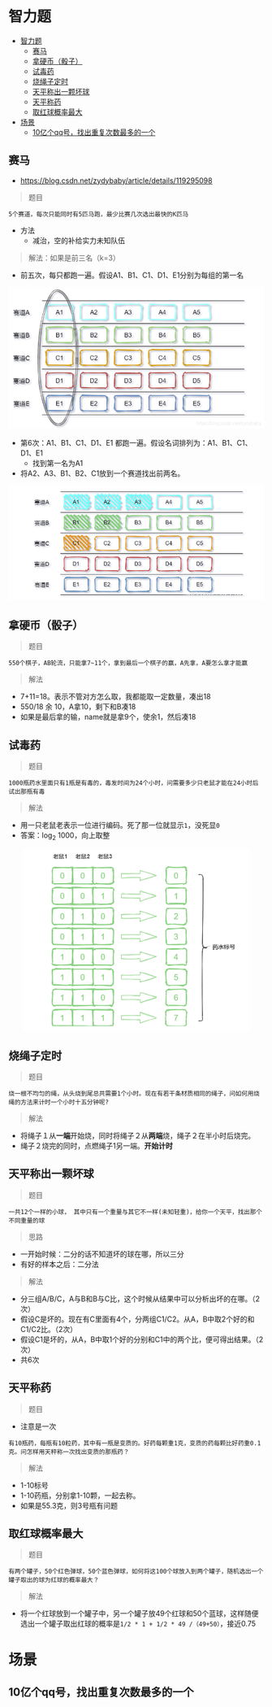 # 智力题
- [智力题](#智力题)
  - [赛马](#赛马)
  - [拿硬币（骰子）](#拿硬币骰子)
  - [试毒药](#试毒药)
  - [烧绳子定时](#烧绳子定时)
  - [天平称出一颗坏球](#天平称出一颗坏球)
  - [天平称药](#天平称药)
  - [取红球概率最大](#取红球概率最大)
- [场景](#场景)
  - [10亿个qq号，找出重复次数最多的一个](#10亿个qq号找出重复次数最多的一个)
## 赛马
- https://blog.csdn.net/zydybaby/article/details/119295098
> 题目
```
5个赛道，每次只能同时有5匹马跑，最少比赛几次选出最快的K匹马
```
- 方法
  - 减治，空的补给实力未知队伍


> 解法：如果是前三名（k=3）
- 前五次，每只都跑一遍。假设A1、B1、C1、D1、E1分别为每组的第一名
<div style="zoom: 80%" align="center"><img src="./pic/5-1.png"></div>

- 第6次：A1、B1、C1、D1、E1 都跑一遍。假设名词排列为：A1、B1、C1、D1、E1
  - 找到第一名为A1
- 将A2、A3、B1、B2、C1放到一个赛道找出前两名。
<div style="zoom: 80%" align="center"><img src="./pic/5-2.png"></div>


## 拿硬币（骰子）
> 题目  

```
550个棋子，AB轮流，只能拿7~11个，拿到最后一个棋子的赢，A先拿，A要怎么拿才能赢
```
> 解法
- 7+11=18。表示不管对方怎么取，我都能取一定数量，凑出18
- 550/18 余 10，A拿10，剩下和B凑18
- 如果是最后拿的输，name就是拿9个，使余1，然后凑18

## 试毒药
> 题目
```
1000瓶药水里面只有1瓶是有毒的，毒发时间为24个小时，问需要多少只老鼠才能在24小时后试出那瓶有毒
```

> 解法
- 用一只老鼠老表示一位进行编码。死了那一位就显示`1`，没死显`0`
- 答案：log$_2$ 1000，向上取整

<div style="zoom: 80%" align="center"><img src="./pic/5-3.png"></div>

## 烧绳子定时
> 题目
```
烧一根不均匀的绳，从头烧到尾总共需要1个小时。现在有若干条材质相同的绳子，问如何用烧绳的方法来计时一个小时十五分钟呢?
```

> 解法

- 将绳子１从**一端**开始烧，同时将绳子２从**两端**烧，绳子２在半小时后烧完。
- 绳子２烧完的同时，点燃绳子1另一端。**开始计时**


## 天平称出一颗坏球
> 题目
```
一共12个一样的小球， 其中只有一个重量与其它不一样(未知轻重)，给你一个天平，找出那个不同重量的球
```
> 思路
- 一开始时候：二分的话不知道坏的球在哪，所以三分
- 有好的样本之后：二分法

> 解法
- 分三组A/B/C，A与B和B与C比，这个时候从结果中可以分析出坏的在哪。（2次）
- 假设C是坏的。现在有C里面有4个，分两组C1/C2。从A，B中取2个好的和C1/C2比。（2次）
- 假设C1是坏的，从A，B中取1个好的分别和C1中的两个比，便可得出结果。（2次）
- 共6次

## 天平称药
> 题目
- 注意是一次
```
有10瓶药，每瓶有10粒药，其中有一瓶是变质的。好药每颗重1克，变质的药每颗比好药重0.1克。问怎样用天秤称一次找出变质的那瓶药？
```
> 解法
- 1-10标号
- 1-10药瓶，分别拿1-10颗，一起去称。
- 如果是55.3克，则3号瓶有问题


## 取红球概率最大
> 题目
```
有两个罐子，50个红色弹球，50个蓝色弹球，如何将这100个球放入到两个罐子，随机选出一个罐子取出的球为红球的概率最大？
```
> 解法
- 将一个红球放到一个罐子中，另一个罐子放49个红球和50个蓝球，这样随便选出一个罐子取出红球的概率是`1/2 * 1 + 1/2 * 49 /（49+50）`，接近0.75


# 场景
## 10亿个qq号，找出重复次数最多的一个